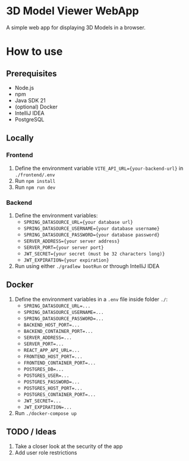 # 3D Model Viewer WebApp

A simple web app for displaying 3D Models in a browser.

# How to use

## Prerequisites

- Node.js
- npm
- Java SDK 21
- (optional) Docker
- IntelliJ IDEA
- PostgreSQL

## Locally

### Frontend

1. Define the environment variable `VITE_API_URL={your-backend-url}` in `./frontend/.env`
2. Run `npm install`
3. Run `npm run dev`

### Backend

1. Define the environment variables:
    - `SPRING_DATASOURCE_URL={your database url}`
    - `SPRING_DATASOURCE_USERNAME={your database username}`
    - `SPRING_DATASOURCE_PASSWORD={your database password}`
    - `SERVER_ADDRESS={your server address}`
    - `SERVER_PORT={your server port}`
    - `JWT_SECRET={your secret (must be 32 characters long)}`
    - `JWT_EXPIRATION={your expiration}`
2. Run using either `./gradlew bootRun` or through IntelliJ IDEA

## Docker

1. Define the environment variables in a `.env` file inside folder `./`:
    - `SPRING_DATASOURCE_URL=...`
    - `SPRING_DATASOURCE_USERNAME=...`
    - `SPRING_DATASOURCE_PASSWORD=...`
    - `BACKEND_HOST_PORT=...`
    - `BACKEND_CONTAINER_PORT=...`
    - `SERVER_ADDRESS=...`
    - `SERVER_PORT=...`
    - `REACT_APP_API_URL=...`
    - `FRONTEND_HOST_PORT=...`
    - `FRONTEND_CONTAINER_PORT=...`
    - `POSTGRES_DB=...`
    - `POSTGRES_USER=...`
    - `POSTGRES_PASSWORD=...`
    - `POSTGRES_HOST_PORT=...`
    - `POSTGRES_CONTAINER_PORT=...`
    - `JWT_SECRET=...`
    - `JWT_EXPIRATION=...`
2. Run `./docker-compose up`

## TODO / Ideas

1. Take a closer look at the security of the app
2. Add user role restrictions
